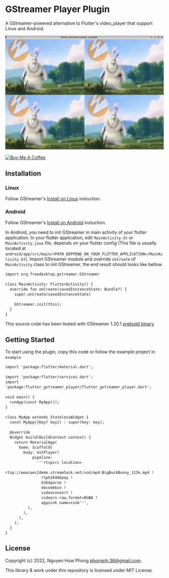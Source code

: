 # GStreamer Player Plugin

A GStreamer-powered alternative to Flutter's video_player that support Linux and Android.

![](doc/screenshot.png)

<a href="https://www.buymeacoffee.com/phongnh36a" target="_blank"><img src="https://cdn.buymeacoffee.com/buttons/default-orange.png" alt="Buy Me A Coffee" height="41" width="174"></a>

## Installation

### Linux

Follow GStreamer's [Install on Linux](https://gstreamer.freedesktop.org/documentation/installing/on-linux.html?gi-language=c) instuction.

### Android

Follow GStreamer's [Install on Android](https://gstreamer.freedesktop.org/documentation/installing/for-android-development.html?gi-language=c) instuction.

In Android, you need to init GStreamer in main activity of your flutter application.
In your flutter application, edit `MainActivity.kt` or `MainActivity.java` file, depends on your flutter config
(This file is usually located at `android/app/src/main/<PATH_DEPPEND_ON_YOUR_FLUTTER_APPLICATION>/MainActivity.kt`).
Import GStreamer module and override `onCreate` of `MainActivity` class to init GStreamer, the end result should looks like bellow.

```
import org.freedesktop.gstreamer.GStreamer

class MainActivity: FlutterActivity() {
  override fun onCreate(savedInstanceState: Bundle?) {
    super.onCreate(savedInstanceState)

    GStreamer.init(this);
  }
}
```

This source code has been tested with GStreamer 1.20.1 [prebuild binary](https://gstreamer.freedesktop.org/data/pkg/android/)

## Getting Started

To start using the plugin, copy this code or follow the example project in `example`

```
import 'package:flutter/material.dart';

import 'package:flutter/services.dart';
import 'package:flutter_gstreamer_player/flutter_gstreamer_player.dart';

void main() {
  runApp(const MyApp());
}

class MyApp extends StatelessWidget {
  const MyApp({Key? key}) : super(key: key);

  @override
  Widget build(BuildContext context) {
    return MaterialApp(
      home: Scaffold(
        body: GstPlayer(
            pipeline:
              '''rtspsrc location=
                  rtsp://wowzaec2demo.streamlock.net/vod/mp4:BigBuckBunny_115k.mp4 !
                rtph264depay !
                h264parse !
                decodebin !
                videoconvert !
                video/x-raw,format=RGBA !
                appsink name=sink''',
          ),
        ),
      ),
    );
  }
}
```

## License

Copyright (c) 2022, Nguyen Hoai Phong <phongnh.36@gmail.com>.

This library & work under this repository is licensed under MIT License.

